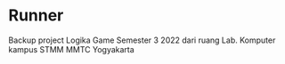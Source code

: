 # Runner
Backup project Logika Game Semester 3 2022 dari ruang Lab. Komputer kampus STMM MMTC Yogyakarta 
